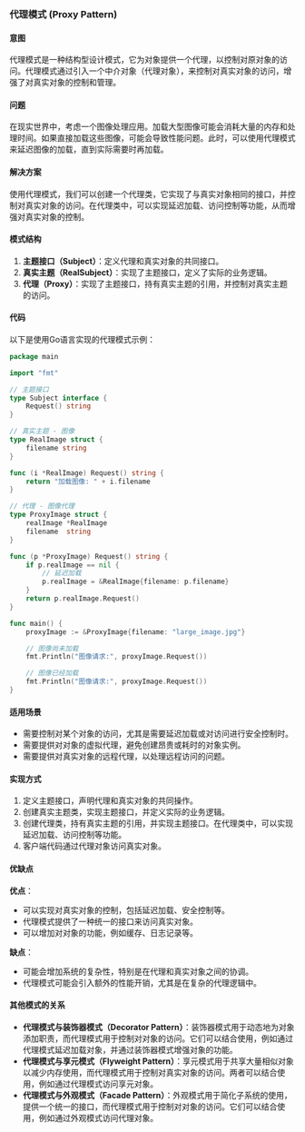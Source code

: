 ### 代理模式 (Proxy Pattern)

#### 意图
代理模式是一种结构型设计模式，它为对象提供一个代理，以控制对原对象的访问。代理模式通过引入一个中介对象（代理对象），来控制对真实对象的访问，增强了对真实对象的控制和管理。

#### 问题
在现实世界中，考虑一个图像处理应用。加载大型图像可能会消耗大量的内存和处理时间。如果直接加载这些图像，可能会导致性能问题。此时，可以使用代理模式来延迟图像的加载，直到实际需要时再加载。

#### 解决方案
使用代理模式，我们可以创建一个代理类，它实现了与真实对象相同的接口，并控制对真实对象的访问。在代理类中，可以实现延迟加载、访问控制等功能，从而增强对真实对象的控制。

#### 模式结构
1. **主题接口（Subject）**：定义代理和真实对象的共同接口。
2. **真实主题（RealSubject）**：实现了主题接口，定义了实际的业务逻辑。
3. **代理（Proxy）**：实现了主题接口，持有真实主题的引用，并控制对真实主题的访问。

#### 代码
以下是使用Go语言实现的代理模式示例：

```go
package main

import "fmt"

// 主题接口
type Subject interface {
    Request() string
}

// 真实主题 - 图像
type RealImage struct {
    filename string
}

func (i *RealImage) Request() string {
    return "加载图像: " + i.filename
}

// 代理 - 图像代理
type ProxyImage struct {
    realImage *RealImage
    filename  string
}

func (p *ProxyImage) Request() string {
    if p.realImage == nil {
        // 延迟加载
        p.realImage = &RealImage{filename: p.filename}
    }
    return p.realImage.Request()
}

func main() {
    proxyImage := &ProxyImage{filename: "large_image.jpg"}

    // 图像尚未加载
    fmt.Println("图像请求:", proxyImage.Request())

    // 图像已经加载
    fmt.Println("图像请求:", proxyImage.Request())
}
```

#### 适用场景
- 需要控制对某个对象的访问，尤其是需要延迟加载或对访问进行安全控制时。
- 需要提供对对象的虚拟代理，避免创建昂贵或耗时的对象实例。
- 需要提供对真实对象的远程代理，以处理远程访问的问题。

#### 实现方式
1. 定义主题接口，声明代理和真实对象的共同操作。
2. 创建真实主题类，实现主题接口，并定义实际的业务逻辑。
3. 创建代理类，持有真实主题的引用，并实现主题接口。在代理类中，可以实现延迟加载、访问控制等功能。
4. 客户端代码通过代理对象访问真实对象。

#### 优缺点
**优点**：
- 可以实现对真实对象的控制，包括延迟加载、安全控制等。
- 代理模式提供了一种统一的接口来访问真实对象。
- 可以增加对对象的功能，例如缓存、日志记录等。

**缺点**：
- 可能会增加系统的复杂性，特别是在代理和真实对象之间的协调。
- 代理模式可能会引入额外的性能开销，尤其是在复杂的代理逻辑中。

#### 其他模式的关系
- **代理模式与装饰器模式（Decorator Pattern）**：装饰器模式用于动态地为对象添加职责，而代理模式用于控制对对象的访问。它们可以结合使用，例如通过代理模式延迟加载对象，并通过装饰器模式增强对象的功能。
- **代理模式与享元模式（Flyweight Pattern）**：享元模式用于共享大量相似对象以减少内存使用，而代理模式用于控制对真实对象的访问。两者可以结合使用，例如通过代理模式访问享元对象。
- **代理模式与外观模式（Facade Pattern）**：外观模式用于简化子系统的使用，提供一个统一的接口，而代理模式用于控制对对象的访问。它们可以结合使用，例如通过外观模式访问代理对象。